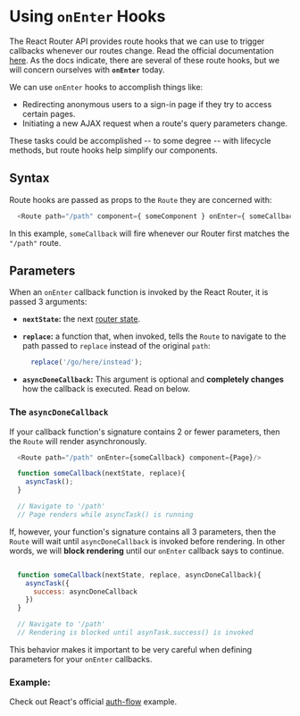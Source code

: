 # Using `onEnter` Hooks

The React Router API provides route hooks that we can use to trigger callbacks 
whenever our routes change. Read the official documentation [here][documentation]. 
As the docs indicate, there are several of these route hooks, but we will concern ourselves with **`onEnter`** today.

We can use `onEnter` hooks to accomplish things like:
  * Redirecting anonymous users to a sign-in page if they try to access certain 
  pages.
  * Initiating a new AJAX request when a route's query parameters change.

These tasks could be accomplished -- to some degree -- with lifecycle methods, but route hooks help simplify our components.

## Syntax

Route hooks are passed as props to the `Route` they are concerned with: 

```javascript
  <Route path="/path" component={ someComponent } onEnter={ someCallback } />
```

In this example, `someCallback` will fire whenever our Router first matches the `"/path"` route.

## Parameters

When an `onEnter` callback function is invoked by the React Router, it is passed 3 arguments:
  * **`nextState`:** the next [router state][router-state].
  * **`replace`:** a function that, when invoked, tells the `Route` to navigate 
  to the path passed to `replace` instead of the original `path`:

    ```javascript
      replace('/go/here/instead');
    ```
  * **`asyncDoneCallback`:** This argument is optional and **completely changes** how the callback is executed. Read on below.

### The `asyncDoneCallback`

If your callback function's signature contains 2 or fewer parameters, then the `Route` will render asynchronously.

  ```javascript
    <Route path="/path" onEnter={someCallback} component={Page}/>

    function someCallback(nextState, replace){
      asyncTask();
    }

    // Navigate to '/path'
    // Page renders while asyncTask() is running
  ```

If, however, your function's signature contains all 3 parameters, then the
`Route` will wait until `asyncDoneCallback` is invoked before rendering. In
other words, we will **block rendering** until our `onEnter` callback says to
continue.

  ```javascript

    function someCallback(nextState, replace, asyncDoneCallback){
      asyncTask({
        success: asyncDoneCallback
      })
    }

    // Navigate to '/path'
    // Rendering is blocked until asynTask.success() is invoked
  ```

This behavior makes it important to be very careful when defining parameters 
for your `onEnter` callbacks.

### Example:

Check out React's official [auth-flow][auth-flow] example.

[auth-flow]: https://github.com/reactjs/react-router/tree/efac1a8ff4c26d6b7379adf2ab903f1892276362/examples/auth-flow

[documentation]: https://github.com/reactjs/react-router/blob/v3/docs/API.md#onenternextstate-replace-callback

[router-state]: https://github.com/ReactTraining/react-router/blob/v3/docs/Glossary.md#routerstate
